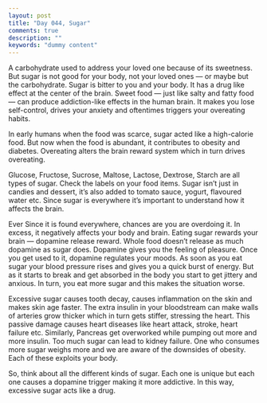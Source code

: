 ```yaml
---
layout: post
title: "Day 044, Sugar"
comments: true
description: ""
keywords: "dummy content"
--- 
```



A carbohydrate used to address your loved one because of its sweetness. But sugar is not good for your body, not your loved ones — or maybe but the carbohydrate. Sugar is bitter to you and your body. It has a drug like effect at the center of the brain. Sweet food — just like salty and fatty food — can produce addiction-like effects in the human brain. It makes you lose self-control, drives your anxiety and oftentimes triggers your overeating habits.

In early humans when the food was scarce, sugar acted like a high-calorie food. But now when the food is abundant, it contributes to obesity and diabetes. Overeating alters the brain reward system which in turn drives overeating. 

Glucose, Fructose, Sucrose, Maltose, Lactose, Dextrose, Starch are all types of sugar. Check the labels on your food items. Sugar isn’t just in candies and dessert, it’s also added to tomato sauce, yogurt, flavoured water etc. Since sugar is everywhere it’s important to understand how it affects the brain.  

Ever Since it is found everywhere, chances are you are overdoing it. In excess, it negatively affects your body and brain. Eating sugar rewards your brain — dopamine release reward. Whole food doesn’t release as much dopamine as sugar does. Dopamine gives you the feeling of pleasure. Once you get used to it, dopamine regulates your moods. As soon as you eat sugar your blood pressure rises and gives you a quick burst of energy. But as it starts to break and get absorbed in the body you start to get jittery and anxious. In turn, you eat more sugar and this makes the situation worse. 

Excessive sugar causes tooth decay, causes inflammation on the skin and makes skin age faster. The extra insulin in your bloodstream can make walls of arteries grow thicker which in turn gets stiffer, stressing the heart. This passive damage causes heart diseases like heart attack, stroke, heart failure etc. Similarly, Pancreas get overworked while pumping out more and more insulin. Too much sugar can lead to kidney failure. One who consumes more sugar weighs more and we are aware of the downsides of obesity. Each of these exploits your body.

So, think about all the different kinds of sugar. Each one is unique but each one causes a dopamine trigger making it more addictive. In this way, excessive sugar acts like a drug.


 

